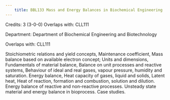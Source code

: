 ```yaml
---
    title: BBL133 Mass and Energy Balances in Biochemical Engineering
---
```

Credits: 3 (3-0-0) Overlaps with: CLL111

Department: Department of Biochemical Engineering and Biotechnology

Overlaps with: CLL111

Stoichiometric relations and yield concepts, Maintenance coefficient, Mass balance based on available electron concept; Units and dimensions, Fundamentals of material balance, Balance on unit processes and reactive systems, Behaviour of ideal and real gases, vapour pressure, humidity and saturation. Energy balance, Heat capacity of gases, liquid and solids, Latent heat, Heat of reaction, formation and combustion, solution and dilution. Energy balance of reactive and non-reactive processes. Unsteady state material and energy balance in bioprocess. Case studies.